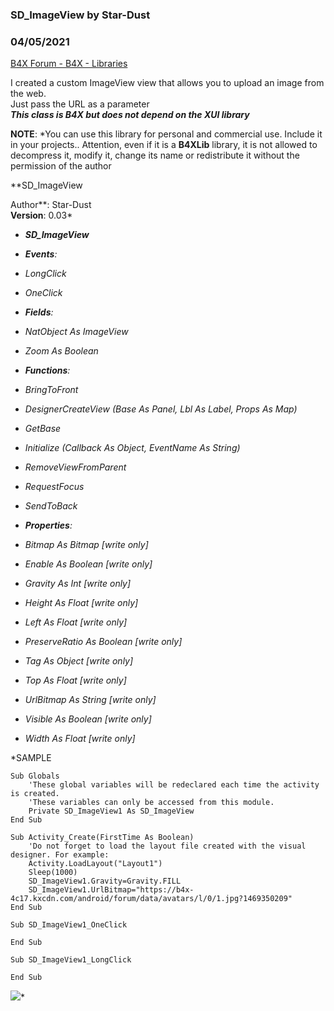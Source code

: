###  SD_ImageView by Star-Dust
### 04/05/2021
[B4X Forum - B4X - Libraries](https://www.b4x.com/android/forum/threads/105559/)

I created a custom ImageView view that allows you to upload an image from the web.  
Just pass the URL as a parameter  
***This class is B4X but does not depend on the XUI library***  
  
**NOTE**: *You can use this library for personal and commercial use. Include it in your projects.. Attention, even if it is a **B4XLib** library, it is not allowed to decompress it, modify it, change its name or redistribute it without the permission of the author  
  
**SD\_ImageView  
  
Author**: Star-Dust  
**Version**: 0.03*  

- ***SD\_ImageView***

- ***Events**:*

- *LongClick*
- *OneClick*

- ***Fields**:*

- *NatObject As ImageView*
- *Zoom As Boolean*

- ***Functions**:*

- *BringToFront*
- *DesignerCreateView (Base As Panel, Lbl As Label, Props As Map)*
- *GetBase*
- *Initialize (Callback As Object, EventName As String)*
- *RemoveViewFromParent*
- *RequestFocus*
- *SendToBack*

- ***Properties**:*

- *Bitmap As Bitmap [write only]*
- *Enable As Boolean [write only]*
- *Gravity As Int [write only]*
- *Height As Float [write only]*
- *Left As Float [write only]*
- *PreserveRatio As Boolean [write only]*
- *Tag As Object [write only]*
- *Top As Float [write only]*
- *UrlBitmap As String [write only]*
- *Visible As Boolean [write only]*
- *Width As Float [write only]*

  
*SAMPLE  

```B4X
Sub Globals  
    'These global variables will be redeclared each time the activity is created.  
    'These variables can only be accessed from this module.  
    Private SD_ImageView1 As SD_ImageView  
End Sub  
  
Sub Activity_Create(FirstTime As Boolean)  
    'Do not forget to load the layout file created with the visual designer. For example:  
    Activity.LoadLayout("Layout1")  
    Sleep(1000)  
    SD_ImageView1.Gravity=Gravity.FILL  
    SD_ImageView1.UrlBitmap="https://b4x-4c17.kxcdn.com/android/forum/data/avatars/l/0/1.jpg?1469350209"  
End Sub  
  
Sub SD_ImageView1_OneClick  
  
End Sub  
  
Sub SD_ImageView1_LongClick  
  
End Sub
```

  
**![](https://www.b4x.com/android/forum/attachments/80154)***